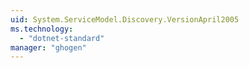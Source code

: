 ```yaml
---
uid: System.ServiceModel.Discovery.VersionApril2005
ms.technology: 
  - "dotnet-standard"
manager: "ghogen"
---
```

